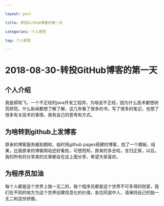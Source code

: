 ```yaml
---

layout: post

title: 转投GitHub博客的第一天

categories: 个人感悟

tag: 个人感悟

---
```


# 2018-08-30-转投GitHub博客的第一天



## 个人介绍

​	我是郝晓飞，一个不正经的java开发工程师，为啥说不正经，因为什么技术都想研究研究，什么新闻都想了解了解，这几年看了很多的书，写了很多的笔记，也想了很多有关技术的事情，我有自己的思考和方式。

## 为啥转到github上发博客

   原来的博客服务器到期啦，临时用github pages搭建的博客，找了一个模板，结果，比我原来的博客网站还好看些，可想而知，原来的多丑哈，言归正穿，以后，我的所有的分享类的文章都会在这上面分享，希望大家喜欢。

## 为程序员加油

​	每个人都是这个世界上独一无二的，每个程序员都是这个世界不可多得的财富，我们在不同的地方为这个世界创建信息化的价值，各位同道中人，请保持自己的独一无二和这份骄傲。